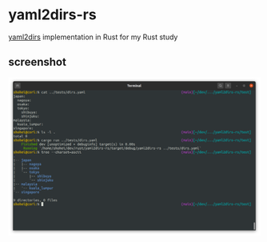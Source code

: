 # yaml2dirs-rs

[yaml2dirs](https://github.com/dtan4/yaml2dirs) implementation in Rust for my Rust study

## screenshot

![](image/screenshot.png)
